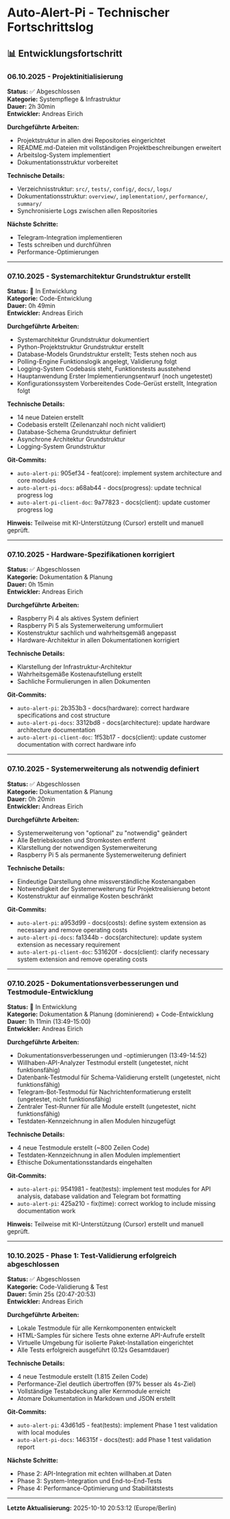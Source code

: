 # Auto-Alert-Pi - Technischer Fortschrittslog

## 📊 Entwicklungsfortschritt

### 06.10.2025 - Projektinitialisierung
**Status:** ✅ Abgeschlossen  
**Kategorie:** Systempflege & Infrastruktur  
**Dauer:** 2h 30min  
**Entwickler:** Andreas Eirich

**Durchgeführte Arbeiten:**
- Projektstruktur in allen drei Repositories eingerichtet
- README.md-Dateien mit vollständigen Projektbeschreibungen erweitert
- Arbeitslog-System implementiert
- Dokumentationsstruktur vorbereitet

**Technische Details:**
- Verzeichnisstruktur: `src/`, `tests/`, `config/`, `docs/`, `logs/`
- Dokumentationsstruktur: `overview/`, `implementation/`, `performance/`, `summary/`
- Synchronisierte Logs zwischen allen Repositories

**Nächste Schritte:**
- Telegram-Integration implementieren
- Tests schreiben und durchführen
- Performance-Optimierungen

---

### 07.10.2025 - Systemarchitektur Grundstruktur erstellt
**Status:** 🔄 In Entwicklung  
**Kategorie:** Code-Entwicklung  
**Dauer:** 0h 49min  
**Entwickler:** Andreas Eirich

**Durchgeführte Arbeiten:**
- Systemarchitektur Grundstruktur dokumentiert
- Python-Projektstruktur Grundstruktur erstellt
- Database-Models Grundstruktur erstellt; Tests stehen noch aus
- Polling-Engine Funktionslogik angelegt, Validierung folgt
- Logging-System Codebasis steht, Funktionstests ausstehend
- Hauptanwendung Erster Implementierungsentwurf (noch ungetestet)
- Konfigurationssystem Vorbereitendes Code-Gerüst erstellt, Integration folgt

**Technische Details:**
- 14 neue Dateien erstellt
- Codebasis erstellt (Zeilenanzahl noch nicht validiert)
- Database-Schema Grundstruktur definiert
- Asynchrone Architektur Grundstruktur
- Logging-System Grundstruktur

**Git-Commits:**
- `auto-alert-pi`: 905ef34 - feat(core): implement system architecture and core modules
- `auto-alert-pi-docs`: a68ab44 - docs(progress): update technical progress log
- `auto-alert-pi-client-doc`: 9a77823 - docs(client): update customer progress log

**Hinweis:** Teilweise mit KI-Unterstützung (Cursor) erstellt und manuell geprüft.

---

### 07.10.2025 - Hardware-Spezifikationen korrigiert
**Status:** ✅ Abgeschlossen  
**Kategorie:** Dokumentation & Planung  
**Dauer:** 0h 15min  
**Entwickler:** Andreas Eirich

**Durchgeführte Arbeiten:**
- Raspberry Pi 4 als aktives System definiert
- Raspberry Pi 5 als Systemerweiterung umformuliert
- Kostenstruktur sachlich und wahrheitsgemäß angepasst
- Hardware-Architektur in allen Dokumentationen korrigiert

**Technische Details:**
- Klarstellung der Infrastruktur-Architektur
- Wahrheitsgemäße Kostenaufstellung erstellt
- Sachliche Formulierungen in allen Dokumenten

**Git-Commits:**
- `auto-alert-pi`: 2b353b3 - docs(hardware): correct hardware specifications and cost structure
- `auto-alert-pi-docs`: 3312bd8 - docs(architecture): update hardware architecture documentation
- `auto-alert-pi-client-doc`: 1f53b17 - docs(client): update customer documentation with correct hardware info

---

### 07.10.2025 - Systemerweiterung als notwendig definiert
**Status:** ✅ Abgeschlossen  
**Kategorie:** Dokumentation & Planung  
**Dauer:** 0h 20min  
**Entwickler:** Andreas Eirich

**Durchgeführte Arbeiten:**
- Systemerweiterung von "optional" zu "notwendig" geändert
- Alle Betriebskosten und Stromkosten entfernt
- Klarstellung der notwendigen Systemerweiterung
- Raspberry Pi 5 als permanente Systemerweiterung definiert

**Technische Details:**
- Eindeutige Darstellung ohne missverständliche Kostenangaben
- Notwendigkeit der Systemerweiterung für Projektrealisierung betont
- Kostenstruktur auf einmalige Kosten beschränkt

**Git-Commits:**
- `auto-alert-pi`: a953d99 - docs(costs): define system extension as necessary and remove operating costs
- `auto-alert-pi-docs`: fa1344b - docs(architecture): update system extension as necessary requirement
- `auto-alert-pi-client-doc`: 531620f - docs(client): clarify necessary system extension and remove operating costs

---
### 07.10.2025 - Dokumentationsverbesserungen und Testmodule-Entwicklung
**Status:** 🔄 In Entwicklung  
**Kategorie:** Dokumentation & Planung (dominierend) + Code-Entwicklung  
**Dauer:** 1h 11min (13:49-15:00)  
**Entwickler:** Andreas Eirich

**Durchgeführte Arbeiten:**
- Dokumentationsverbesserungen und -optimierungen (13:49-14:52)
- Willhaben-API-Analyzer Testmodul erstellt (ungetestet, nicht funktionsfähig)
- Datenbank-Testmodul für Schema-Validierung erstellt (ungetestet, nicht funktionsfähig)
- Telegram-Bot-Testmodul für Nachrichtenformatierung erstellt (ungetestet, nicht funktionsfähig)
- Zentraler Test-Runner für alle Module erstellt (ungetestet, nicht funktionsfähig)
- Testdaten-Kennzeichnung in allen Modulen hinzugefügt

**Technische Details:**
- 4 neue Testmodule erstellt (~800 Zeilen Code)
- Testdaten-Kennzeichnung in allen Modulen implementiert
- Ethische Dokumentationsstandards eingehalten

**Git-Commits:**
- `auto-alert-pi`: 9541981 - feat(tests): implement test modules for API analysis, database validation and Telegram bot formatting
- `auto-alert-pi`: 425a210 - fix(time): correct worklog to include missing documentation work

**Hinweis:** Teilweise mit KI-Unterstützung (Cursor) erstellt und manuell geprüft.

---

### 10.10.2025 - Phase 1: Test-Validierung erfolgreich abgeschlossen
**Status:** ✅ Abgeschlossen  
**Kategorie:** Code-Validierung & Test  
**Dauer:** 5min 25s (20:47-20:53)  
**Entwickler:** Andreas Eirich

**Durchgeführte Arbeiten:**
- Lokale Testmodule für alle Kernkomponenten entwickelt
- HTML-Samples für sichere Tests ohne externe API-Aufrufe erstellt
- Virtuelle Umgebung für isolierte Paket-Installation eingerichtet
- Alle Tests erfolgreich ausgeführt (0.12s Gesamtdauer)

**Technische Details:**
- 4 neue Testmodule erstellt (1.815 Zeilen Code)
- Performance-Ziel deutlich übertroffen (97% besser als 4s-Ziel)
- Vollständige Testabdeckung aller Kernmodule erreicht
- Atomare Dokumentation in Markdown und JSON erstellt

**Git-Commits:**
- `auto-alert-pi`: 43d61d5 - feat(tests): implement Phase 1 test validation with local modules
- `auto-alert-pi-docs`: 146315f - docs(test): add Phase 1 test validation report

**Nächste Schritte:**
- Phase 2: API-Integration mit echten willhaben.at Daten
- Phase 3: System-Integration und End-to-End-Tests
- Phase 4: Performance-Optimierung und Stabilitätstests

---

**Letzte Aktualisierung:** 2025-10-10 20:53:12 (Europe/Berlin)
